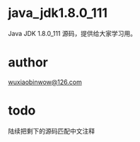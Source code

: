 # java_jdk1.8.0_111
Java JDK 1.8.0_111 源码，提供给大家学习用。

# author
wuxiaobinwow@126.com

# todo 
陆续把剩下的源码匹配中文注释